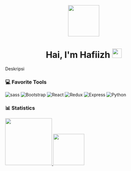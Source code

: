 <div id="header" align="center">
  <img src="https://media.giphy.com/media/M9gbBd9nbDrOTu1Mqx/giphy.gif" width="100"/>
</div>

<h1 align="center">
  Hai, I'm Hafiizh
  <img src="https://media.giphy.com/media/hvRJCLFzcasrR4ia7z/giphy.gif" width="30px"/>
</h1>

<p>
  Deskripsi
</p>

### 💻 Favorite Tools
![sass](https://img.shields.io/badge/sass-%23E34F26?style=for-the-badge&logo=sass&logoColor=white) 
![Bootstrap](https://img.shields.io/badge/bootstrap-%231572B6.svg?style=for-the-badge&logo=bootstrap&logoColor=white)
![React](https://img.shields.io/badge/react-%2338B2AC.svg?style=for-the-badge&logo=react&logoColor=white) 
![Redux](https://img.shields.io/badge/redux-%2338B2AC.svg?style=for-the-badge&logo=redux&logoColor=white) 
![Express](https://img.shields.io/badge/express-23323330.svg?style=for-the-badge&logo=express&logoColor=black) 
![Python](https://img.shields.io/badge/python-%23323330?style=for-the-badge&logo=python&logoColor=white) 

### 📊 Statistics
<p align="left">
<a href="https://github.com/HafiizhTH">
  <img height="150px" src="https://github-readme-stats-eight-theta.vercel.app/api?username=HafiizhTH&show_icons=true&theme=algolia&include_all_commits=true&count_private=true"/>
  
  <img height="100px" src="https://github-readme-stats-eight-theta.vercel.app/api/top-langs/?username=HafiizhTH&layout=compact&langs_count=8&theme=algolia"/>
</a>
</p>
